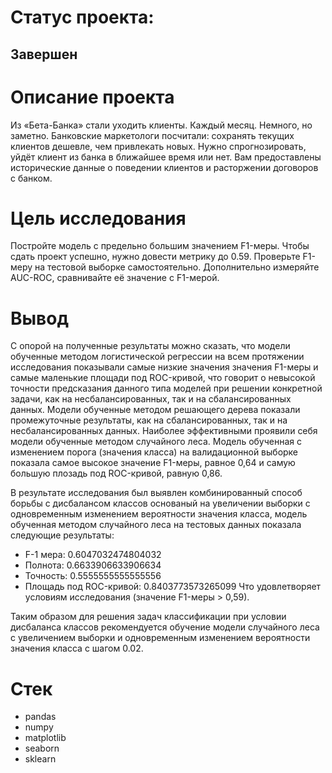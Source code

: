 # Статус проекта:
## Завершен

# Описание проекта
Из «Бета-Банка» стали уходить клиенты. Каждый месяц. Немного, но заметно. Банковские маркетологи посчитали: сохранять текущих клиентов дешевле, чем привлекать новых.
Нужно спрогнозировать, уйдёт клиент из банка в ближайшее время или нет. Вам предоставлены исторические данные о поведении клиентов и расторжении договоров с банком. 

# Цель исследования
Постройте модель с предельно большим значением F1-меры. Чтобы сдать проект успешно, нужно довести метрику до 0.59. Проверьте F1-меру на тестовой выборке самостоятельно.
Дополнительно измеряйте AUC-ROC, сравнивайте её значение с F1-мерой.

# Вывод
С опорой на полученные результаты можно сказать, что модели обученные методом логистической регрессии на всем протяжении исследования показывали самые низкие значения значения F1-меры и самые маленькие площади под ROC-кривой, что говорит о невысокой точности предсказания данного типа моделей при решении конкретной задачи, как на несбалансированных, так и на сбалансированных данных. Модели обученные методом решающего дерева показали промежуточные результаты, как на сбалансированных, так и на несбалансированных данных. Наиболее эффективными проявили себя модели обученные методом случайного леса. Модель обученная с изменением порога (значения класса) на валидационной выборке показала самое высокое значение F1-меры, равное 0,64 и самую большую плозадь под ROC-кривой, равную 0,86.

В результате исследования был выявлен комбинированный способ борьбы с дисбалансом классов основаный на увеличении выборки с одновременным изменением вероятности значения класса, модель обученная методом случайного леса на тестовых данных показала следующие результаты:

- F-1 мера: 0.6047032474804032
- Полнота: 0.6633906633906634
- Точность: 0.5555555555555556
- Площадь под ROC-кривой: 0.8403773573265099
Что удовлетворяет условиям исследования (значение F1-меры > 0,59).

Таким образом для решения задач классификации при условии дисбаланса классов рекомендуется обучение модели случайного леса с увеличением выборки и одновременным изменением вероятности значения класса с шагом 0.02.

# Стек
- pandas
- numpy
- matplotlib
- seaborn
- sklearn
